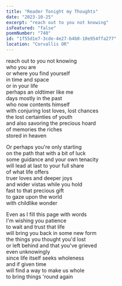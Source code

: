 ```yaml
---
title: "Reader Tonight my Thoughts"
date: "2023-10-25"
excerpt: "reach out to you not knowing"
isFeatured: "false"
poemNumber: "740"
id: "1f55d1e7-3cde-4e27-b4b0-10e954ffa277"
location: "Corvallis OR"
---
```


reach out to you not knowing  
who you are  
or where you find yourself  
in time and space  
or in your life  
perhaps an oldtimer like me  
days mostly in the past  
who now contents himself  
with conjuring lost loves, lost chances  
the lost certainties of youth  
and also savoring the precious hoard  
of memories the riches  
stored in heaven

Or perhaps you're only starting  
on the path that with a bit of luck  
some guidance and your own tenacity  
will lead at last to your full share  
of what life offers  
truer loves and deeper joys  
and wider vistas while you hold  
fast to that precious gift  
to gaze upon the world  
with childlike wonder

Even as I fill this page with words  
I'm wishing you patience  
to wait and trust that life  
will bring you back in some new form  
the things you thought you'd lost  
or left behind and that you've grieved  
even unknowingly  
since life itself seeks wholeness  
and if given time  
will find a way to make us whole  
to bring things 'round again
